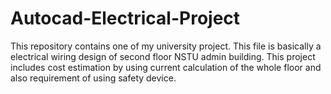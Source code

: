 # Autocad-Electrical-Project
This repository contains one of my university project. This file is basically a electrical wiring design of second floor NSTU admin building. This project includes cost estimation by using current calculation of the whole floor and also requirement of using safety device.
